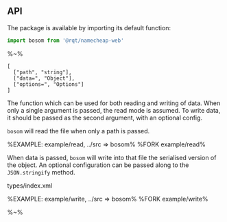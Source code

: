 ## API

The package is available by importing its default function:

```js
import bosom from '@rqt/namecheap-web'
```

%~%

```## async bosom => string|void
[
  ["path", "string"],
  ["data=", "Object"],
  ["options=", "Options"]
]
```

The function which can be used for both reading and writing of data. When only a single argument is passed, the read mode is assumed. To write data, it should be passed as the second argument, with an optional config.

`bosom` will read the file when only a path is passed.

%EXAMPLE: example/read, ../src => bosom%
%FORK example/read%

When data is passed, `bosom` will write into that file the serialised version of the object. An optional configuration can be passed along to the `JSON.stringify` method.

<typedef narrow>types/index.xml</typedef>

%EXAMPLE: example/write, ../src => bosom%
%FORK example/write%

%~%
